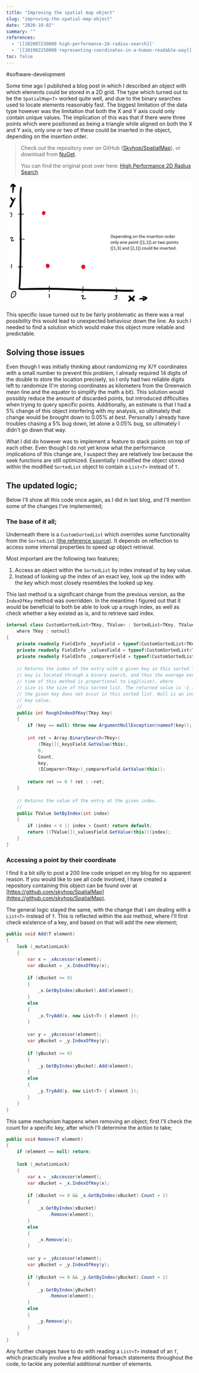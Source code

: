 ```yaml
---
title: "Improving the spatial map object"
slug: "improving-the-spatial-map-object"
date: "2020-10-02"
summary: ""
references: 
  - '[[202007230000 high-performance-2d-radius-search]]'
  - '[[201902250000 representing-coordinates-in-a-human-readable-way]]'
toc: false
---
```


#software-development

Some time ago I published a blog post in which I described an object with which elements could be stored in a 2D grid. The type which turned out to be the `SpatialMap<T>` worked quite well, and due to the binary searches used to locate elements reasonably fast. The biggest limitation of the data type however was the limitation that both the X and Y axis could only contain unique values. The implication of this was that if there were three points which were positioned as being a triangle while aligned on both the X and Y axis, only one or two of these could be inserted in the object, depending on the insertion order.


> Check out the repository over on GitHub ([Skyhop/SpatialMap](https://github.com/skyhop/SpatialMap)), or download from [NuGet](https://www.nuget.org/packages/Skyhop.SpatialMap).
> 
> You can find the original post over here: [High Performance 2D Radius Search](/blog/2020-07-23/high-performance-2d-radius-search)

![Depending on the insertion order only one point ([1,1]) or two points ([1,3] and [2,1] could be inserted)](/uploads/Spatial_Map_Insertion_8435e48ca7.png)


This specific issue turned out to be fairly problematic as there was a real possibility this would lead to unexpected behaviour down the line. As such I needed to find a solution which would make this object more reliable and predictable.


## Solving those issues

Even though I was initially thinking about randomizing my X/Y coordinates with a small number to prevent this problem, I already required 14 digits of the double to store the location precisely, so I only had two reliable digits left to randomize (I'm storing coordinates as kilometers from the Greenwich mean line and the equator to simplify the math a bit). This solution would possibly reduce the amount of discarded points, but introduced difficulties when trying to query specific points. Additionally, an estimate is that I had a 5% change of this object interfering with my analysis, so ultimately that change would be brought down to 0.05% at best. Personally I already have troubles chasing a 5% bug down, let alone a 0.05% bug, so ultimately I didn't go down that way.

What I did do however was to implement a feature to stack points on top of each other. Even though I do not yet know what the performance implications of this change are, I suspect they are relatively low because the seek functions are still optimized. Essentially I modified the object stored within the modified `SortedList` object to contain a `List<T>` instead of `T`.

## The updated logic;

Below I'll show all this code once again, as I did in last blog, and I'll mention some of the changes I've implemented;

### The base of it all;

Underneath there is a `CustomSortedList` which overrides some functionality from the `SortedList` ([the reference source](https://referencesource.microsoft.com/#mscorlib/system/collections/sortedlist.cs)). It depends on reflection to access some internal properties to speed up object retrieval.

Most important are the following two features;

1. Access an object within the `SortedList` by index instead of by key value.
2. Instead of looking up the index of an exact key, look up the index with the key which most closely resembles the looked up key.

This last method is a significant change from the previous version, as the `IndexOfKey` method was overridden. In the meantime I figured out that it would be beneficial to both be able to look up a rough index, as well as check whether a key existed as is, and to retrieve said index.

```csharp
internal class CustomSortedList<TKey, TValue> : SortedList<TKey, TValue>
    where TKey : notnull
{
    private readonly FieldInfo _keysField = typeof(CustomSortedList<TKey, TValue>).BaseType.GetField("keys", BindingFlags.Instance | BindingFlags.NonPublic);
    private readonly FieldInfo _valuesField = typeof(CustomSortedList<TKey, TValue>).BaseType.GetField("values", BindingFlags.Instance | BindingFlags.NonPublic);
    private readonly FieldInfo _comparerField = typeof(CustomSortedList<TKey, TValue>).BaseType.GetField("comparer", BindingFlags.Instance | BindingFlags.NonPublic);

    // Returns the index of the entry with a given key in this sorted list. The
    // key is located through a binary search, and thus the average execution
    // time of this method is proportional to Log2(size), where
    // size is the size of this sorted list. The returned value is -1 if
    // the given key does not occur in this sorted list. Null is an invalid 
    // key value.
    // 
    public int RoughIndexOfKey(TKey key)
    {
        if (key == null) throw new ArgumentNullException(nameof(key));

        int ret = Array.BinarySearch<TKey>(
            (TKey[])_keysField.GetValue(this),
            0,
            Count,
            key,
            (IComparer<TKey>)_comparerField.GetValue(this));

        return ret >= 0 ? ret : ~ret;
    }

    // Returns the value of the entry at the given index.
    // 
    public TValue GetByIndex(int index)
    {
        if (index < 0 || index > Count) return default;
        return ((TValue[])_valuesField.GetValue(this))[index];
    }
}
```

### Accessing a point by their coordinate

I find it a bit silly to post a 200 line code snippet on my blog for no apparent reason. If you would like to see all code involved, I have created a repository containing this object can be found over at [https://github.com/skyhop/SpatialMap](https://github.com/skyhop/SpatialMap).

The general logic stayed the same, with the change that I am dealing with a `List<T>` instead of `T`. This is reflected within the `Add` method, where I'll first check existence of a key, and based on that will add the new element;


```csharp
public void Add(T element)
{
    lock (_mutationLock)
    {
        var x = _xAccessor(element);
        var xBucket = _x.IndexOfKey(x);

        if (xBucket >= 0)
        {
            _x.GetByIndex(xBucket).Add(element);
        }
        else
        {
            _x.TryAdd(x, new List<T> { element });
        }

        var y = _yAccessor(element);
        var yBucket = _y.IndexOfKey(y);

        if (yBucket >= 0)
        {
            _y.GetByIndex(yBucket).Add(element);
        }
        else
        {
            _y.TryAdd(y, new List<T> { element });
        }
    }
}
```

This same mechanism happens when removing an object; first I'll check the count for a specific key, after which I'll determine the action to take;

```csharp
public void Remove(T element)
{
    if (element == null) return;

    lock (_mutationLock)
    {
        var x = _xAccessor(element);
        var xBucket = _x.IndexOfKey(x);

        if (xBucket >= 0 && _x.GetByIndex(xBucket).Count > 1)
        {
            _x.GetByIndex(xBucket)
                .Remove(element);
        }
        else
        {
            _x.Remove(x);
        }

        var y = _yAccessor(element);
        var yBucket = _y.IndexOfKey(y);

        if (yBucket >= 0 && _y.GetByIndex(yBucket).Count > 1)
        {
            _y.GetByIndex(yBucket)
                .Remove(element);
        }
        else
        {
            _y.Remove(y);
        }
    }
}
```

Any further changes have to do with reading a `List<T>` instead of an `T`, which practically involve a few additional foreach statements throughout the code, to tackle any potential additional number of elements.
